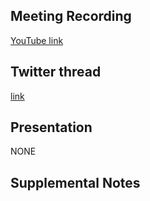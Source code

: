 ## Meeting Recording

[YouTube link](---)

## Twitter thread

[link](https://twitter.com/Orthogonal_Lab/status/1482440762537172995)

## Presentation

NONE

## Supplemental Notes
